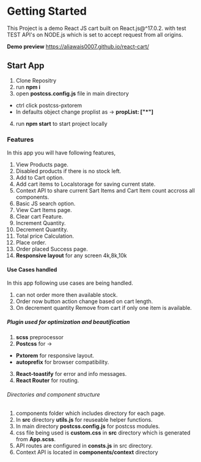 # Getting Started

This Project is a demo React JS cart built on React.js@^17.0.2. with test TEST API's on NODE.js which is set to accept request from all origins.

**Demo preview** https://aliawais0007.github.io/react-cart/

## Start App

1. Clone Repositry
2. run **npm i**
3. open **postcss.config.js** file in main directory 
* ctrl click postcss-pxtorem
* In defaults object change proplist as -> **propList: ["*"]**
4. run **npm start** to start project locally

### Features

In this app you will have following features,
1. View Products page.
2. Disabled products if there is no stock left.
3. Add to Cart option.
4. Add cart items to Localstorage for saving current state.
5. Context API to share current Sart Items and Cart Item count accross all components.
6. Basic JS search option.
7. View Cart Items page.
8. Clear cart Feature.
9. Increment Quantity.
10. Decrement Quantity.
11. Total price Calculation.
12. Place order.
13. Order placed Success page.
14. **Responsive layout** for any screen 4k,8k,10k

#### Use Cases handled 
In this app following use cases are being handled.
1. can not order more then available stock.
2. Order now button action change based on cart length.
3. On decrement quantity Remove from cart if only one item is available.

##### Plugin used for optimization and beautification
1. **scss** preprocessor 
2. **Postcss** for ->
* **Pxtorem** for responsive layout.
* **autoprefix** for browser compatibility.
3. **React-toastify** for error and info messages.
4. **React Router** for routing.

###### Directories and component structure
1. components folder which includes directory for each page.
2. In **src** directory **utils.js** for reuseable helper functions.
3. In main directory **postcss.config.js** for postcss modules.
4. css file being used is **custom.css** in **src** directory which is generated from **App.scss**.
5. API routes are configured in **consts.js** in src directory.
6. Context API is located in **components/context** directory

